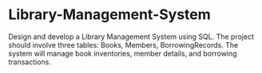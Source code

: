 # Library-Management-System
Design and develop a Library Management System using SQL. The project should involve three tables: Books, Members, BorrowingRecords. The system will manage book inventories, member details, and borrowing transactions.
